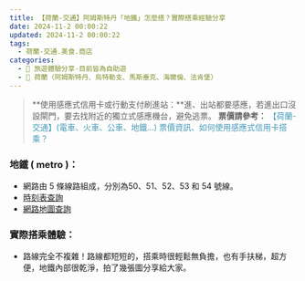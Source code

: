 ```yaml
---
title: 【荷蘭-交通】阿姆斯特丹「地鐵」怎麼搭？實際搭乘經驗分享
date: 2024-11-2 00:00:22
updated: 2024-11-2 00:00:22
tags:
  - 荷蘭-交通.美食.商店
categories: 
  - 🌴 旅遊體驗分享-目前皆為自助遊
  - 🥥 荷蘭（阿姆斯特丹、烏特勒支、馬斯垂克、海爾倫、法肯堡）
---
```

> **使用感應式信用卡或行動支付刷進站：**進、出站都要感應，若進出口沒設閘門，要去找附近的獨立式感應機台，避免逃票。
> **票價請參考：** <font color=#4599B6>【荷蘭-交通】(電車、火車、公車、地鐵...) 票價資訊、如何使用感應式信用卡搭乘？</font>
<!-- more -->

### 地鐵 ( metro )：
+ 網路由 5 條線路組成，分別為50、51、52、53 和 54 號線。 
+ [時刻表查詢](https://www.gvb.nl/en/travel-information/stops-and-timetable)
+ [網路地圖查詢](https://www.gvb.nl/en/gvb-maps)

### 實際搭乘體驗：
+ 路線完全不複雜！路線都短短的，搭乘時很輕鬆無負擔，也有手扶梯，超方便，地鐵內部很乾淨，拍了幾張圖分享給大家。

